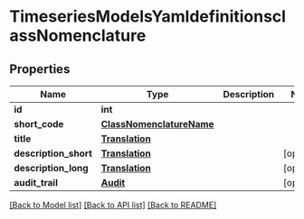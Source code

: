 # TimeseriesModelsYamldefinitionsclassNomenclature

## Properties
Name | Type | Description | Notes
------------ | ------------- | ------------- | -------------
**id** | **int** |  | 
**short_code** | [**ClassNomenclatureName**](ClassNomenclatureName.md) |  | 
**title** | [**Translation**](Translation.md) |  | 
**description_short** | [**Translation**](Translation.md) |  | [optional] 
**description_long** | [**Translation**](Translation.md) |  | [optional] 
**audit_trail** | [**Audit**](Audit.md) |  | [optional] 

[[Back to Model list]](../README.md#documentation-for-models) [[Back to API list]](../README.md#documentation-for-api-endpoints) [[Back to README]](../README.md)


